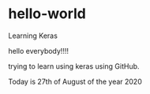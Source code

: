 # hello-world
Learning Keras


hello everybody!!!!

trying to learn using keras using GitHub. 

Today is 27th of August of the year 2020
